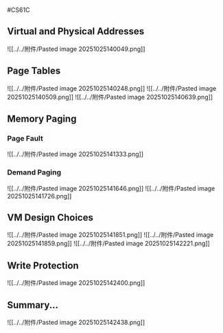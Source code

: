 #CS61C 
## Virtual and Physical Addresses
![[../../附件/Pasted image 20251025140049.png]]
## Page Tables
![[../../附件/Pasted image 20251025140248.png]]
![[../../附件/Pasted image 20251025140509.png]]
![[../../附件/Pasted image 20251025140639.png]]

## Memory Paging
### Page Fault
![[../../附件/Pasted image 20251025141333.png]]

### Demand Paging
![[../../附件/Pasted image 20251025141646.png]]
![[../../附件/Pasted image 20251025141726.png]]

## VM Design Choices
![[../../附件/Pasted image 20251025141851.png]]
![[../../附件/Pasted image 20251025141859.png]]
![[../../附件/Pasted image 20251025142221.png]]

## Write Protection
![[../../附件/Pasted image 20251025142400.png]]

## Summary...
![[../../附件/Pasted image 20251025142438.png]]